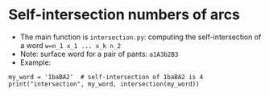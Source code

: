 # Self-intersection numbers of arcs
- The main function is `intersection.py`: computing the self-intersection of a word `w=n_1 x_1 ... x_k n_2`
- Note: surface word for a pair of pants: `a1A3b2B3`
- Example: 
```commandline
my_word = '1baBA2'  # self-intersection of 1baBA2 is 4
print("intersection", my_word, intersection(my_word))
```


